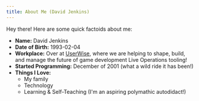 ```yaml
---
title: About Me (David Jenkins)
---
```


Hey there! Here are some quick factoids about me:

* **Name:** David Jenkins
* **Date of Birth:** 1993-02-04
* **Workplace:** Over at [UserWise](https://userwise.io), where we are helping to shape, build, and manage the future of game development Live Operations tooling!
* **Started Programming:** December of 2001 (what a wild ride it has been!)
* **Things I Love:**
    * My family
    * Technology
    * Learning & Self-Teaching (I'm an aspiring polymathic autodidact!)
